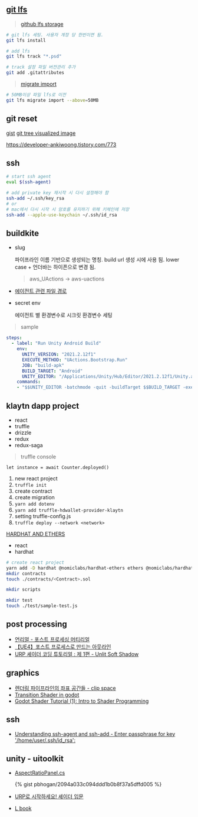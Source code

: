 [git lfs](https://git-lfs.github.com/)
---

>[github lfs storage](https://hbase.tistory.com/221)

```bash
# git lfs 세팅. 사용자 계정 당 한번이면 됨.
git lfs install

# add lfs
git lfs track "*.psd"

# track 설정 파일 버전관리 추가
git add .gitattributes
```

> [migrate import](https://github.com/git-lfs/git-lfs/blob/main/docs/man/git-lfs-migrate.1.ronn#import)
```bash
# 50MB이상 파일 lfs로 이전
git lfs migrate import --above=50MB
```

git reset
---

[gist](https://gist.github.com/qkrsogusl3/77238d4b2929fb90107c363bb3fd6048#file-git-cli-cheat-sheet-md)
[git tree visualized image](https://da-nyee.github.io/posts/git-git-reset-git-reflog/)

https://developer-ankiwoong.tistory.com/773

ssh
---

```bash
# start ssh agent
eval $(ssh-agent)

# add private key 재시작 시 다시 설정해야 함
ssh-add ~/.ssh/key_rsa
# or
# mac에서 다시 시작 시 암호를 유지하기 위해 키체인에 저장
ssh-add --apple-use-keychain ~/.ssh/id_rsa
```

buildkite
---

- slug

  파이프라인 이름 기반으로 생성되는 명칭.
  build url 생성 시에 사용 됨.
  lower case + 언더바는 하이픈으로 변경 됨.
  > aws_UActions -> aws-uactions

- [에이전트 관련 파일 경로](https://buildkite.com/docs/agent/v3/macos#file-locations)

- secret env

  에이전트 별 환경변수로 시크릿 환경변수 세팅

> sample
```yaml
steps:
  - label: "Run Unity Android Build"
    env:
      UNITY_VERSION: "2021.2.12f1"
      EXECUTE_METHOD: "UActions.Bootstrap.Run"
      JOB: "build-apk"
      BUILD_TARGET: "Android"
      UNITY_EDITOR: "/Applications/Unity/Hub/Editor/2021.2.12f1/Unity.app/Contents/MacOS/Unity"
    commands: 
    - "$$UNITY_EDITOR -batchmode -quit -buildTarget $$BUILD_TARGET -executeMethod $$EXECUTE_METHOD -job $$JOB"
```

klaytn dapp project
---

- react 
- truffle
- drizzle
- redux
- redux-saga

> truffle console
```
let instance = await Counter.deployed()
```

1. new react project
2. `truffle init`
3. create contract
4. create migration
5. `yarn add dotenv`
6. `yarn add truffle-hdwallet-provider-klaytn`
7. setting truffle-config.js
8. `truffle deploy --network <network>`

[HARDHAT AND ETHERS](https://ethereum.org/ko/developers/tutorials/waffle-say-hello-world-with-hardhat-and-ethers/)
- react
- hardhat

```bash
# create react project
yarn add -D hardhat @nomiclabs/hardhat-ethers ethers @nomiclabs/hardhat-waffle ethereum-waffle chai
mkdir contracts
touch ./contracts/<Contract>.sol

mkdir scripts

mkdir test
touch ./test/sample-test.js

```

post processing
---

- [언리얼 - 포스트 프로세싱 머티리얼](https://docs.unrealengine.com/4.26/ko/RenderingAndGraphics/PostProcessEffects/PostProcessMaterials/)
- [【UE4】포스트 프로세스로 만드는 아웃라인](https://qiita.com/4_mio_11/items/acb02e9d3e81d34b45e0)
- [URP 셰이더 코딩 튜토리얼 : 제 1편 - Unlit Soft Shadow](https://blog.naver.com/mnpshino/221844164319)

graphics
---

- [렌더링 파이프라인의 좌표 공간들 - clip space](http://rapapa.net/?p=3531)
- [Transition Shader in godot](https://www.youtube.com/watch?app=desktop&v=K9FBpJ2Ypb4)
- [Godot Shader Tutorial (1): Intro to Shader Programming](https://www.youtube.com/watch?v=xoyk_A0RSpI)

ssh
---

- [Understanding ssh-agent and ssh-add - Enter passphrase for key '/home/user/.ssh/id_rsa':](http://blog.joncairns.com/2013/12/understanding-ssh-agent-and-ssh-add/)

unity - uitoolkit
---

- [AspectRatioPanel.cs](https://gist.github.com/pbhogan/2094a033c094ddd1b0b8f37a5dffd005)

  {% gist pbhogan/2094a033c094ddd1b0b8f37a5dffd005 %}

- [URP로 시작하세요! 셰이더 입문](https://qiita.com/flankids/items/a92b14834792a10798e5)
- [L book](https://www.amazon.co.jp/HLSL-%E3%82%B7%E3%82%A7%E3%83%BC%E3%83%80%E3%83%BC%E3%81%AE%E9%AD%94%E5%B0%8E%E6%9B%B8-%E3%82%B7%E3%82%A7%E3%83%BC%E3%83%87%E3%82%A3%E3%83%B3%E3%82%B0%E3%81%AE%E5%9F%BA%E7%A4%8E%E3%81%8B%E3%82%89%E3%83%AC%E3%82%A4%E3%83%88%E3%83%AC%E3%83%BC%E3%82%B7%E3%83%B3%E3%82%B0%E3%81%BE%E3%81%A7-%E6%B8%85%E5%8E%9F-%E9%9A%86%E8%A1%8C/dp/4798164283)